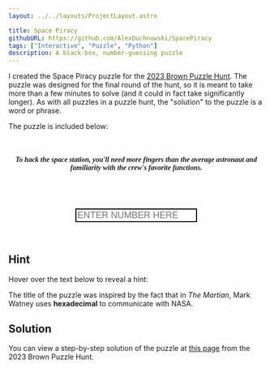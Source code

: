 ```yaml
---
layout: ../../layouts/ProjectLayout.astro

title: Space Piracy
githubURL: https://github.com/AlexDuchnowski/SpacePiracy
tags: ["Interactive", "Puzzle", "Python"]
description: A black-box, number-guessing puzzle
---
```


I created the Space Piracy puzzle for the [2023 Brown Puzzle Hunt](https://2023.brownpuzzlehunt.com). The puzzle was designed for the final round of the hunt, so it is meant to take more than a few minutes to solve (and it could in fact take significantly longer). As with all puzzles in a puzzle hunt, the "solution" to the puzzle is a word or phrase.

The puzzle is included below:

<style>
    .piracy {
        font-family: "Consolas";
    }

    input {
        text-transform: uppercase;
        font-size: large;
        border: 2px solid black;
    }
</style>

<div class="piracy">
    <br />
    <header>
        <h4>
            <i
                >To hack the space station, you'll need more fingers than the
                average astronaut and familiarity with the crew's favorite
                functions.</i
            >
        </h4>
    </header>
    <br />
    <center>
        <input
            type="text"
            id="guess"
            onchange="processGuess()"
            placeholder="ENTER NUMBER HERE"
            size="20"
        />
        <br />
        <br />
        <div id="response-container" style="max-width: 1000px;"></div>
    </center>
    <br />
</div>

<script src="/src/scripts/piracy.js"></script>

## Hint

Hover over the text below to reveal a hint:

<span class="spoiler">The title of the puzzle was inspired by the fact that in <i>The Martian</i>, Mark Watney uses <b>hexadecimal</b> to communicate with NASA.</span>

## Solution

You can view a step-by-step solution of the puzzle at [this page](https://2023.brownpuzzlehunt.com/solution/space-piracy) from the 2023 Brown Puzzle Hunt.
